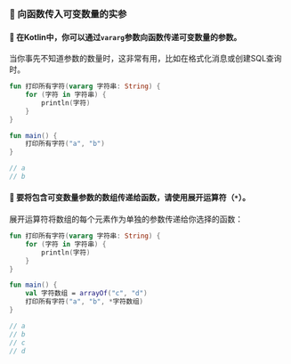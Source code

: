 ### 🔢 向函数传入可变数量的实参

#### 🧩 在Kotlin中，你可以通过`vararg`参数向函数传递可变数量的参数。

当你事先不知道参数的数量时，这非常有用，比如在格式化消息或创建SQL查询时。

```kotlin
fun 打印所有字符(vararg 字符串: String) {
    for (字符 in 字符串) {
        println(字符)
    }
}

fun main() {
    打印所有字符("a", "b")
}

// a
// b
```


#### 🌟 要将包含可变数量参数的数组传递给函数，请使用展开运算符（`*`）。

展开运算符将数组的每个元素作为单独的参数传递给你选择的函数：

```kotlin
fun 打印所有字符(vararg 字符串: String) {
    for (字符 in 字符串) {
        println(字符)
    }
}

fun main() {
    val 字符数组 = arrayOf("c", "d")
    打印所有字符("a", "b", *字符数组)
}

// a
// b
// c
// d
```